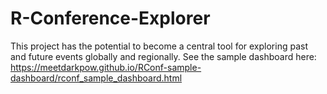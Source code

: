 # R-Conference-Explorer
This project has the potential to become a central tool for exploring past and future events globally and regionally.
See the sample dashboard here:
https://meetdarkpow.github.io/RConf-sample-dashboard/rconf_sample_dashboard.html
